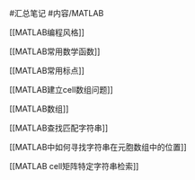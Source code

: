 #汇总笔记 
#内容/MATLAB 



[[MATLAB编程风格]]

 


[[MATLAB常用数学函数]]





[[MATLAB常用标点]]





[[MATLAB建立cell数组问题]]   

  
[[MATLAB数组]]





[[MATLAB查找匹配字符串]]

 


[[MATLAB中如何寻找字符串在元胞数组中的位置]]

 





[[MATLAB cell矩阵特定字符串检索]]





